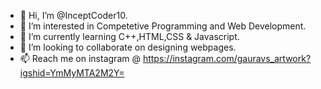 - 👋 Hi, I’m @InceptCoder10.
- 👀 I’m interested in Competetive Programming and Web Development.
- 🌱 I’m currently learning C++,HTML,CSS & Javascript. 
- 💞️ I’m looking to collaborate on designing webpages. 
- 📫 Reach me on instagram @ https://instagram.com/gauravs_artwork?igshid=YmMyMTA2M2Y=

<!---
InceptCoder10/InceptCoder10 is a ✨ special ✨ repository because its `README.md` (this file) appears on your GitHub profile.
You can click the Preview link to take a look at your changes.
--->
